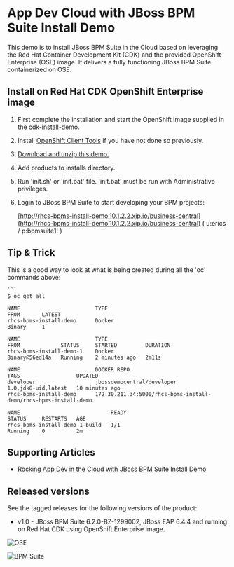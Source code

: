 App Dev Cloud with JBoss BPM Suite Install Demo 
===============================================
This demo is to install JBoss BPM Suite in the Cloud based on leveraging the Red Hat 
Container Development Kit (CDK) and the provided OpenShift Enterprise (OSE) image. 
It delivers a fully functioning JBoss BPM Suite containerized on OSE.


Install on Red Hat CDK OpenShift Enterprise image
-------------------------------------------------
1. First complete the installation and start the OpenShift image supplied in the [cdk-install-demo](https://github.com/eschabell/cdk-install-demo).

2. Install [OpenShift Client Tools](https://developers.openshift.com/managing-your-applications/client-tools.html) if you have not done so previously.

2. [Download and unzip this demo.](https://github.com/eschabell/rhcs-bpms-install-demo/archive/master.zip)

3. Add products to installs directory.

5. Run 'init.sh' or 'init.bat' file. 'init.bat' must be run with Administrative privileges.

6. Login to JBoss BPM Suite to start developing your BPM projects:

    [http://rhcs-bpms-install-demo.10.1.2.2.xip.io/business-central](http://rhcs-bpms-install-demo.10.1.2.2.xip.io/business-central)
    ( u:erics / p:bpmsuite1! )


Tip & Trick
-----------
This is a good way to look at what is being created during all the 'oc' commands above:

    ```
    $ oc get all

    NAME                        TYPE                                           FROM       LATEST
    rhcs-bpms-install-demo      Docker                                         Binary     1

    NAME                        TYPE                                           FROM             STATUS     STARTED         DURATION
    rhcs-bpms-install-demo-1    Docker                                         Binary@56ed14a   Running    2 minutes ago   2m11s
    
    NAME                        DOCKER REPO                                    TAGS                  UPDATED
    developer                   jbossdemocentral/developer                     1.0,jdk8-uid,latest   10 minutes ago
    rhcs-bpms-install-demo      172.30.211.34:5000/rhcs-bpms-install-demo/rhcs-bpms-install-demo                         

    NAME                             READY                                     STATUS     RESTARTS   AGE
    rhcs-bpms-install-demo-1-build   1/1                                       Running    0          2m


Supporting Articles
-------------------
- [Rocking App Dev in the Cloud with JBoss BPM Suite Install Demo](http://schabell.org/2016/04/rocking-appdev-in-cloud-jboss-bpmsuite-install-demo.html)


Released versions
-----------------
See the tagged releases for the following versions of the product:

- v1.0 - JBoss BPM Suite 6.2.0-BZ-1299002, JBoss EAP 6.4.4 and running on Red Hat CDK using OpenShift Enterprise image. 

![OSE](https://raw.githubusercontent.com/eschabell/rhcs-bpms-install-demo/master/docs/demo-images/rhcs-bpms-pod.png)

![BPM Suite](https://raw.githubusercontent.com/eschabell/rhcs-bpms-install-demo/master/docs/demo-images/bpmsuite.png)
